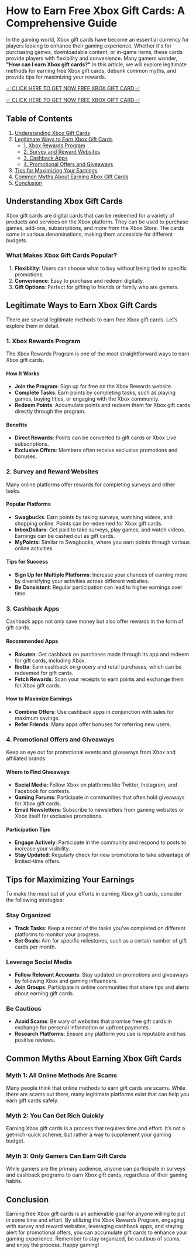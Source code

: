 # How to Earn Free Xbox Gift Cards: A Comprehensive Guide

In the gaming world, Xbox gift cards have become an essential currency for players looking to enhance their gaming experience. Whether it's for purchasing games, downloadable content, or in-game items, these cards provide players with flexibility and convenience. Many gamers wonder, **"How can I earn Xbox gift cards?"** In this article, we will explore legitimate methods for earning free Xbox gift cards, debunk common myths, and provide tips for maximizing your rewards.

[✅ CLICK HERE TO GET NOW FREE XBOX GIFT CARD ✅](https://todaylink.site/freegiftcard/)

[✅ CLICK HERE TO GET NOW FREE XBOX GIFT CARD ✅](https://todaylink.site/freegiftcard/)


## Table of Contents
1. [Understanding Xbox Gift Cards](#understanding-xbox-gift-cards)
2. [Legitimate Ways to Earn Xbox Gift Cards](#legitimate-ways-to-earn-xbox-gift-cards)
   - [1. Xbox Rewards Program](#1-xbox-rewards-program)
   - [2. Survey and Reward Websites](#2-survey-and-reward-websites)
   - [3. Cashback Apps](#3-cashback-apps)
   - [4. Promotional Offers and Giveaways](#4-promotional-offers-and-giveaways)
3. [Tips for Maximizing Your Earnings](#tips-for-maximizing-your-earnings)
4. [Common Myths About Earning Xbox Gift Cards](#common-myths-about-earning-xbox-gift-cards)
5. [Conclusion](#conclusion)

## Understanding Xbox Gift Cards

Xbox gift cards are digital cards that can be redeemed for a variety of products and services on the Xbox platform. They can be used to purchase games, add-ons, subscriptions, and more from the Xbox Store. The cards come in various denominations, making them accessible for different budgets.

### What Makes Xbox Gift Cards Popular?

1. **Flexibility**: Users can choose what to buy without being tied to specific promotions.
2. **Convenience**: Easy to purchase and redeem digitally.
3. **Gift Options**: Perfect for gifting to friends or family who are gamers.

## Legitimate Ways to Earn Xbox Gift Cards

There are several legitimate methods to earn free Xbox gift cards. Let’s explore them in detail.

### 1. Xbox Rewards Program

The Xbox Rewards Program is one of the most straightforward ways to earn Xbox gift cards.

#### How It Works

- **Join the Program**: Sign up for free on the Xbox Rewards website.
- **Complete Tasks**: Earn points by completing tasks, such as playing games, buying titles, or engaging with the Xbox community.
- **Redeem Points**: Accumulate points and redeem them for Xbox gift cards directly through the program.

#### Benefits

- **Direct Rewards**: Points can be converted to gift cards or Xbox Live subscriptions.
- **Exclusive Offers**: Members often receive exclusive promotions and bonuses.

### 2. Survey and Reward Websites

Many online platforms offer rewards for completing surveys and other tasks.

#### Popular Platforms

- **Swagbucks**: Earn points by taking surveys, watching videos, and shopping online. Points can be redeemed for Xbox gift cards.
- **InboxDollars**: Get paid to take surveys, play games, and watch videos. Earnings can be cashed out as gift cards.
- **MyPoints**: Similar to Swagbucks, where you earn points through various online activities.

#### Tips for Success

- **Sign Up for Multiple Platforms**: Increase your chances of earning more by diversifying your activities across different websites.
- **Be Consistent**: Regular participation can lead to higher earnings over time.

### 3. Cashback Apps

Cashback apps not only save money but also offer rewards in the form of gift cards.

#### Recommended Apps

- **Rakuten**: Get cashback on purchases made through its app and redeem for gift cards, including Xbox.
- **Ibotta**: Earn cashback on grocery and retail purchases, which can be redeemed for gift cards.
- **Fetch Rewards**: Scan your receipts to earn points and exchange them for Xbox gift cards.

#### How to Maximize Earnings

- **Combine Offers**: Use cashback apps in conjunction with sales for maximum savings.
- **Refer Friends**: Many apps offer bonuses for referring new users.

### 4. Promotional Offers and Giveaways

Keep an eye out for promotional events and giveaways from Xbox and affiliated brands.

#### Where to Find Giveaways

- **Social Media**: Follow Xbox on platforms like Twitter, Instagram, and Facebook for contests.
- **Gaming Forums**: Participate in communities that often hold giveaways for Xbox gift cards.
- **Email Newsletters**: Subscribe to newsletters from gaming websites or Xbox itself for exclusive promotions.

#### Participation Tips

- **Engage Actively**: Participate in the community and respond to posts to increase your visibility.
- **Stay Updated**: Regularly check for new promotions to take advantage of limited-time offers.

## Tips for Maximizing Your Earnings

To make the most out of your efforts in earning Xbox gift cards, consider the following strategies:

### Stay Organized

- **Track Tasks**: Keep a record of the tasks you’ve completed on different platforms to monitor your progress.
- **Set Goals**: Aim for specific milestones, such as a certain number of gift cards per month.

### Leverage Social Media

- **Follow Relevant Accounts**: Stay updated on promotions and giveaways by following Xbox and gaming influencers.
- **Join Groups**: Participate in online communities that share tips and alerts about earning gift cards.

### Be Cautious

- **Avoid Scams**: Be wary of websites that promise free gift cards in exchange for personal information or upfront payments.
- **Research Platforms**: Ensure any platform you use is reputable and has positive reviews.

## Common Myths About Earning Xbox Gift Cards

### Myth 1: All Online Methods Are Scams

Many people think that online methods to earn gift cards are scams. While there are scams out there, many legitimate platforms exist that can help you earn gift cards safely.

### Myth 2: You Can Get Rich Quickly

Earning Xbox gift cards is a process that requires time and effort. It’s not a get-rich-quick scheme, but rather a way to supplement your gaming budget.

### Myth 3: Only Gamers Can Earn Gift Cards

While gamers are the primary audience, anyone can participate in surveys and cashback programs to earn Xbox gift cards, regardless of their gaming habits.

## Conclusion

Earning free Xbox gift cards is an achievable goal for anyone willing to put in some time and effort. By utilizing the Xbox Rewards Program, engaging with survey and reward websites, leveraging cashback apps, and staying alert for promotional offers, you can accumulate gift cards to enhance your gaming experience. Remember to stay organized, be cautious of scams, and enjoy the process. Happy gaming!
